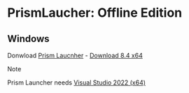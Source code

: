 # PrismLaucher: Offline Edition

## Windows

  Donwload [Prism Laucnher](https://prismlauncher.org/) - [Download 8.4 x64](https://github.com/PrismLauncher/PrismLauncher/releases/download/8.4/PrismLauncher-Windows-MSVC-Setup-8.4.exe)

  > [!NOTE]
  > Prism Launcher needs [Visual Studio 2022 (x64)](https://aka.ms/vs/17/release/vc_redist.x64.exe)
